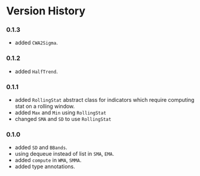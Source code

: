 # Version History

### 0.1.3
- added `CWA2Sigma`.
### 0.1.2
- added `HalfTrend`.
### 0.1.1
- added `RollingStat` abstract class for indicators which require computing stat on a rolling window.
- added `Max` and `Min` using `RollingStat`
- changed `SMA` and `SD` to use `RollingStat`
### 0.1.0
- added `SD` and `BBands`.
- using dequeue instead of list in `SMA`, `EMA`.
- added `compute` in `WMA`, `SMMA`.
- added type annotations.